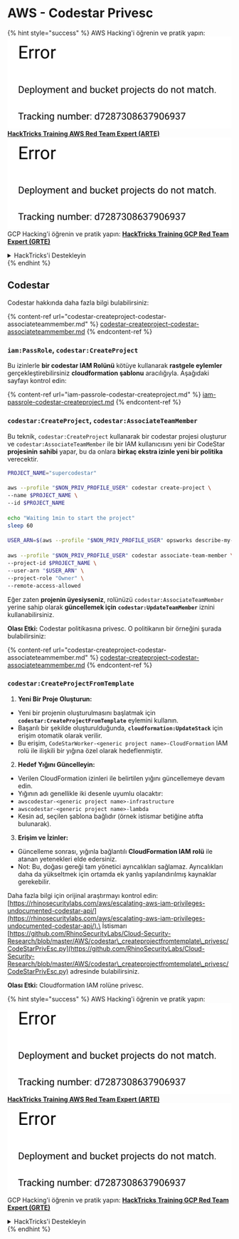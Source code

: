 # AWS - Codestar Privesc

{% hint style="success" %}
AWS Hacking'i öğrenin ve pratik yapın:<img src="../../../../.gitbook/assets/image (1) (1).png" alt="" data-size="line">[**HackTricks Training AWS Red Team Expert (ARTE)**](https://training.hacktricks.xyz/courses/arte)<img src="../../../../.gitbook/assets/image (1) (1).png" alt="" data-size="line">\
GCP Hacking'i öğrenin ve pratik yapın: <img src="../../../../.gitbook/assets/image (2).png" alt="" data-size="line">[**HackTricks Training GCP Red Team Expert (GRTE)**<img src="../../../../.gitbook/assets/image (2).png" alt="" data-size="line">](https://training.hacktricks.xyz/courses/grte)

<details>

<summary>HackTricks'i Destekleyin</summary>

* [**abonelik planlarını**](https://github.com/sponsors/carlospolop) kontrol edin!
* **💬 [**Discord grubuna**](https://discord.gg/hRep4RUj7f) veya [**telegram grubuna**](https://t.me/peass) katılın ya da **Twitter'da** 🐦 [**@hacktricks\_live**](https://twitter.com/hacktricks\_live)** bizi takip edin.**
* **Hacking ipuçlarını paylaşmak için** [**HackTricks**](https://github.com/carlospolop/hacktricks) ve [**HackTricks Cloud**](https://github.com/carlospolop/hacktricks-cloud) github reposuna PR gönderin.

</details>
{% endhint %}

## Codestar

Codestar hakkında daha fazla bilgi bulabilirsiniz:

{% content-ref url="codestar-createproject-codestar-associateteammember.md" %}
[codestar-createproject-codestar-associateteammember.md](codestar-createproject-codestar-associateteammember.md)
{% endcontent-ref %}

### `iam:PassRole`, `codestar:CreateProject`

Bu izinlerle **bir codestar IAM Rolünü** kötüye kullanarak **rastgele eylemler** gerçekleştirebilirsiniz **cloudformation şablonu** aracılığıyla. Aşağıdaki sayfayı kontrol edin:

{% content-ref url="iam-passrole-codestar-createproject.md" %}
[iam-passrole-codestar-createproject.md](iam-passrole-codestar-createproject.md)
{% endcontent-ref %}

### `codestar:CreateProject`, `codestar:AssociateTeamMember`

Bu teknik, `codestar:CreateProject` kullanarak bir codestar projesi oluşturur ve `codestar:AssociateTeamMember` ile bir IAM kullanıcısını yeni bir CodeStar **projesinin** **sahibi** yapar, bu da onlara **birkaç ekstra izinle yeni bir politika** verecektir.
```bash
PROJECT_NAME="supercodestar"

aws --profile "$NON_PRIV_PROFILE_USER" codestar create-project \
--name $PROJECT_NAME \
--id $PROJECT_NAME

echo "Waiting 1min to start the project"
sleep 60

USER_ARN=$(aws --profile "$NON_PRIV_PROFILE_USER" opsworks describe-my-user-profile | jq .UserProfile.IamUserArn | tr -d '"')

aws --profile "$NON_PRIV_PROFILE_USER" codestar associate-team-member \
--project-id $PROJECT_NAME \
--user-arn "$USER_ARN" \
--project-role "Owner" \
--remote-access-allowed
```
Eğer zaten **projenin üyesiyseniz**, rolünüzü `codestar:AssociateTeamMember` yerine sahip olarak **güncellemek için** **`codestar:UpdateTeamMember`** iznini kullanabilirsiniz.

**Olası Etki:** Codestar politikasına privesc. O politikanın bir örneğini şurada bulabilirsiniz:

{% content-ref url="codestar-createproject-codestar-associateteammember.md" %}
[codestar-createproject-codestar-associateteammember.md](codestar-createproject-codestar-associateteammember.md)
{% endcontent-ref %}

### `codestar:CreateProjectFromTemplate`

1. **Yeni Bir Proje Oluşturun:**
* Yeni bir projenin oluşturulmasını başlatmak için **`codestar:CreateProjectFromTemplate`** eylemini kullanın.
* Başarılı bir şekilde oluşturulduğunda, **`cloudformation:UpdateStack`** için erişim otomatik olarak verilir.
* Bu erişim, `CodeStarWorker-<generic project name>-CloudFormation` IAM rolü ile ilişkili bir yığına özel olarak hedeflenmiştir.
2. **Hedef Yığını Güncelleyin:**
* Verilen CloudFormation izinleri ile belirtilen yığını güncellemeye devam edin.
* Yığının adı genellikle iki desenle uyumlu olacaktır:
* `awscodestar-<generic project name>-infrastructure`
* `awscodestar-<generic project name>-lambda`
* Kesin ad, seçilen şablona bağlıdır (örnek istismar betiğine atıfta bulunarak).
3. **Erişim ve İzinler:**
* Güncelleme sonrası, yığınla bağlantılı **CloudFormation IAM rolü** ile atanan yetenekleri elde edersiniz.
* Not: Bu, doğası gereği tam yönetici ayrıcalıkları sağlamaz. Ayrıcalıkları daha da yükseltmek için ortamda ek yanlış yapılandırılmış kaynaklar gerekebilir.

Daha fazla bilgi için orijinal araştırmayı kontrol edin: [https://rhinosecuritylabs.com/aws/escalating-aws-iam-privileges-undocumented-codestar-api/](https://rhinosecuritylabs.com/aws/escalating-aws-iam-privileges-undocumented-codestar-api/).\
İstismarı [https://github.com/RhinoSecurityLabs/Cloud-Security-Research/blob/master/AWS/codestar\_createprojectfromtemplate\_privesc/CodeStarPrivEsc.py](https://github.com/RhinoSecurityLabs/Cloud-Security-Research/blob/master/AWS/codestar\_createprojectfromtemplate\_privesc/CodeStarPrivEsc.py) adresinde bulabilirsiniz.

**Olası Etki:** Cloudformation IAM rolüne privesc.

{% hint style="success" %}
AWS Hacking'i öğrenin ve pratik yapın:<img src="../../../../.gitbook/assets/image (1) (1).png" alt="" data-size="line">[**HackTricks Training AWS Red Team Expert (ARTE)**](https://training.hacktricks.xyz/courses/arte)<img src="../../../../.gitbook/assets/image (1) (1).png" alt="" data-size="line">\
GCP Hacking'i öğrenin ve pratik yapın: <img src="../../../../.gitbook/assets/image (2).png" alt="" data-size="line">[**HackTricks Training GCP Red Team Expert (GRTE)**<img src="../../../../.gitbook/assets/image (2).png" alt="" data-size="line">](https://training.hacktricks.xyz/courses/grte)

<details>

<summary>HackTricks'i Destekleyin</summary>

* [**abonelik planlarını**](https://github.com/sponsors/carlospolop) kontrol edin!
* **💬 [**Discord grubuna**](https://discord.gg/hRep4RUj7f) veya [**telegram grubuna**](https://t.me/peass) katılın ya da **Twitter'da** 🐦 [**@hacktricks\_live**](https://twitter.com/hacktricks\_live)** bizi takip edin.**
* **Hacking ipuçlarını paylaşmak için [**HackTricks**](https://github.com/carlospolop/hacktricks) ve [**HackTricks Cloud**](https://github.com/carlospolop/hacktricks-cloud) github reposuna PR gönderin.**

</details>
{% endhint %}
